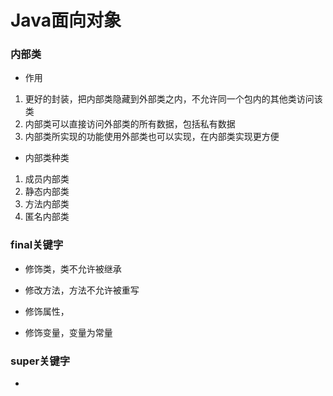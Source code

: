 # Java面向对象


### 内部类

* 作用

1. 更好的封装，把内部类隐藏到外部类之内，不允许同一个包内的其他类访问该类
2. 内部类可以直接访问外部类的所有数据，包括私有数据
3. 内部类所实现的功能使用外部类也可以实现，在内部类实现更方便

* 内部类种类

1. 成员内部类
2. 静态内部类
3. 方法内部类
4. 匿名内部类


### final关键字

* 修饰类，类不允许被继承

* 修改方法，方法不允许被重写

* 修饰属性，

* 修饰变量，变量为常量


### super关键字

* 


### 